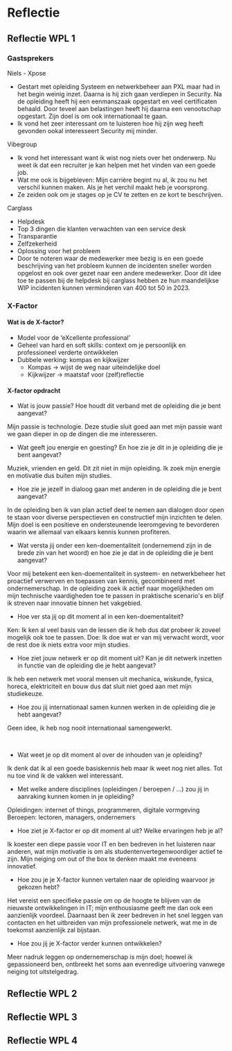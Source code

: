 # Reflectie

## Reflectie WPL 1

### Gastsprekers
Niels - Xpose
-   Gestart met opleiding Systeem en netwerkbeheer aan PXL maar had in het begin weinig inzet. Daarna is hij zich gaan verdiepen in Security. Na de opleiding heeft hij een eenmanszaak opgestart en veel certificaten behaald. Door teveel aan belastingen heeft hij daarna een venootschap opgestart. Zijn doel is om ook internationaal te gaan.
- Ik vond het zeer interessant om te luisteren hoe hij zijn weg heeft gevonden ookal interesseert Security mij minder.

Vibegroup
-   Ik vond het interessant want ik wist nog niets over het onderwerp. Nu weet ik dat een recruiter je kan helpen met het vinden van een goede job.
-   Wat me ook is bijgebleven: Mijn carrière begint nu al, ik zou nu het verschil kunnen maken. Als je het verchil maakt heb je voorsprong.
-   Ze zeiden ook om je stages op je CV te zetten en ze kort te beschrijven.

Carglass
-   Helpdesk
-   Top 3 dingen die klanten verwachten van een service desk
 -   Transparantie
 -   Zelfzekerheid
 -   Oplossing voor het probleem
-   Door te noteren waar de medewerker mee bezig is en een goede beschrijving van het probleem kunnen de incidenten sneller worden opgelost en ook over gezet naar een andere medewerker. Door dit idee toe te passen bij de helpdesk bij carglass hebben ze hun maandelijkse WIP incidenten kunnen verminderen van 400 tot 50 in 2023.

### X-Factor
#### Wat is de X-factor?
-   Model voor de ‘eXcellente professional’
-   Geheel van hard en soft skills: context om je persoonlijk en professioneel verderte ontwikkelen
-   Dubbele werking: kompas en kijkwijzer
    -   Kompas -> wijst de weg naar uiteindelijke doel
    -   Kijkwijzer -> maatstaf voor (zelf)reflectie

#### X-factor opdracht
- Wat is jouw passie? Hoe houdt dit verband met de opleiding die je bent aangevat? 

Mijn passie is technologie. Deze studie sluit goed aan met mijn passie want we gaan dieper in op de dingen die me interesseren.

- Wat geeft jou energie en goesting? En hoe zie je dit in je opleiding die je bent aangevat?

Muziek, vrienden en geld. Dit zit niet in mijn opleiding. Ik zoek mijn energie en motivatie dus buiten mijn studies.

- Hoe zie je jezelf in dialoog gaan met anderen in de opleiding die je bent aangevat? 

In de opleiding ben ik van plan actief deel te nemen aan dialogen door open te staan voor diverse perspectieven en constructief mijn inzichten te delen. Mijn doel is een positieve en ondersteunende leeromgeving te bevorderen waarin we allemaal van elkaars kennis kunnen profiteren.

- Wat versta jij onder een ken-doementaliteit  (ondernemend zijn in de brede zin van het woord) en hoe zie je dat in de opleiding die je bent aangevat?

Voor mij betekent een ken-doementaliteit in systeem- en netwerkbeheer het proactief verwerven en toepassen van kennis, gecombineerd met ondernemerschap. In de opleiding zoek ik actief naar mogelijkheden om mijn technische vaardigheden toe te passen in praktische scenario's en blijf ik streven naar innovatie binnen het vakgebied.

- Hoe ver sta jij op dit moment al in een ken-doementaliteit?

Ken: Ik ken al veel basis van de lessen die ik heb dus dat probeer ik zoveel mogelijk ook toe te passen. 
Doe: Ik doe wat er van mij verwacht wordt, voor de rest doe ik niets extra voor mijn studies.

- Hoe ziet jouw netwerk er op dit moment uit? Kan je dit netwerk inzetten in functie van de opleiding die je hebt aangevat?

Ik heb een netwerk met vooral mensen uit mechanica, wiskunde, fysica, horeca, elektriciteit en bouw dus dat sluit niet goed aan met mijn studiekeuze.

- Hoe zou jij internationaal samen kunnen werken in de opleiding die je hebt aangevat?

Geen idee, ik heb nog nooit internationaal samengewerkt.

 
- Wat weet je op dit moment al over de inhouden van je opleiding?

Ik denk dat ik al een goede basiskennis heb maar ik weet nog niet alles. Tot nu toe vind ik de vakken wel interessant.

- Met welke andere disciplines (opleidingen / beroepen / ...) zou jij in aanraking kunnen komen in je opleiding?

Opleidingen: internet of things, programmeren, digitale vormgeving
Beroepen: lectoren, managers, ondernemers

- Hoe ziet je X-factor er op dit moment al uit? Welke ervaringen heb je al?

Ik koester een diepe passie voor IT en ben bedreven in het luisteren naar anderen, wat mijn motivatie is om als studentenvertegenwoordiger actief te zijn. Mijn neiging om out of the box te denken maakt me eveneens innovatief.

- Hoe zou je je X-factor kunnen vertalen naar de opleiding waarvoor je gekozen hebt?

Het vereist een specifieke passie om op de hoogte te blijven van de nieuwste ontwikkelingen in IT; mijn enthousiasme geeft me dan ook een aanzienlijk voordeel. Daarnaast ben ik zeer bedreven in het snel leggen van contacten en het uitbreiden van mijn professionele netwerk, wat me in de toekomst aanzienlijk zal bijstaan.

- Hoe zou jij je X-factor verder kunnen ontwikkelen?

Meer nadruk leggen op ondernemerschap is mijn doel; hoewel ik gepassioneerd ben, ontbreekt het soms aan evenredige uitvoering vanwege neiging tot uitstelgedrag.



## Reflectie WPL 2

## Reflectie WPL 3

## Reflectie WPL 4